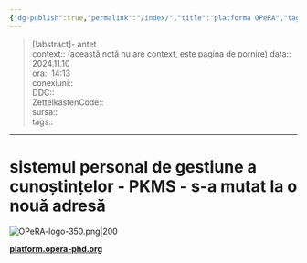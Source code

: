 ```yaml
---
{"dg-publish":true,"permalink":"/index/","title":"platforma OPeRA","tags":["gardenEntry"],"created":"2025-01-23T15:11:47.000+02:00","updated":"2025-01-30T11:14:28.000+02:00"}
---
```


> [!abstract]- antet  
> context:: (această notă nu are context, este pagina de pornire)
> data:: 2024.11.10  
> ora:: 14:13  
> conexiuni::  
> DDC::  
> ZettelkastenCode::  
> sursa::  
> tags::  


---

# sistemul personal de gestiune a cunoștințelor - PKMS - s-a mutat la o nouă adresă

![OPeRA-logo-350.png|200](/img/user/media/OPeRA-logo-350.png)

 **[platform.opera-phd.org](https://platform.opera-phd.org/)**
